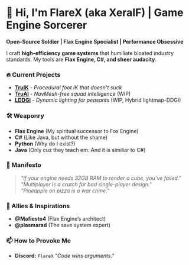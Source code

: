 # 👋 Hi, I'm FlareX (aka XeralF) | Game Engine Sorcerer

**Open-Source Soldier | Flax Engine Specialist | Performance Obsessive**  

I craft **high-efficiency game systems** that humiliate bloated industry standards. My tools are **Flax Engine, C#, and sheer audacity**.  

### 🔥 Current Projects  
- **[TruIK](https://github.com/TONYflare123/TruIK)** - *Procedural foot IK that doesn’t suck*
- **[TruAI](https://github.com/FlareX/TruAI)** - *NavMesh-free squad intelligence* (WIP)  
- **[LDDGI](https://github.com/FlareX/LDDGI)** - *Dynamic lighting for peasants* (WIP, Hybrid lightmap-DDGI)  

### 🛠️ Weaponry  
- **Flax Engine** (My spiritual successor to Fox Engine)  
- **C#** (Like Java, but without the shame)  
- **Python** (Why do I exist?) 
- **Java** (Only cuz they teach em. And it is similiar to C#)  

### 📜 Manifesto  
> *"If your engine needs 32GB RAM to render a cube, you’ve failed."*  
> *"Multiplayer is a crutch for bad single-player design."*  
> *"Pineapple on pizza is a war crime."*  

### 🤝 Allies & Inspirations  
- **@Mafiesto4** (Flax Engine’s architect)
- **@plasmarad** (The save system expert)

### 📫 How to Provoke Me  
- **Discord:** `FlareX`
*"Code wins arguments."*
